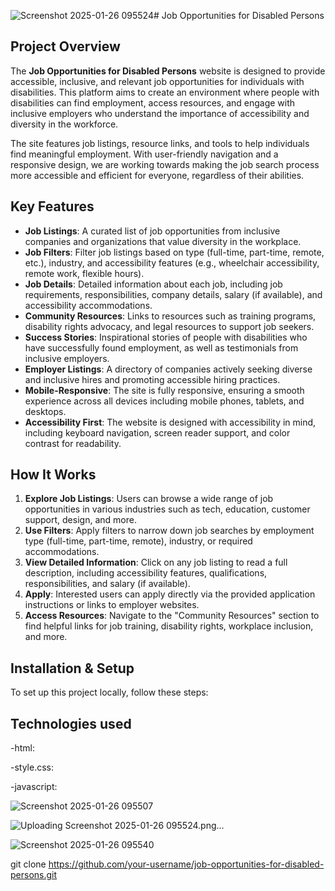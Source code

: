 ![Screenshot 2025-01-26 095524](https://github.com/user-attachments/assets/70c680ea-460d-4c10-b967-8a81d4a31635)# Job Opportunities for Disabled Persons

## Project Overview

The **Job Opportunities for Disabled Persons** website is designed to provide accessible, inclusive, and relevant job opportunities for individuals with disabilities. This platform aims to create an environment where people with disabilities can find employment, access resources, and engage with inclusive employers who understand the importance of accessibility and diversity in the workforce.

The site features job listings, resource links, and tools to help individuals find meaningful employment. With user-friendly navigation and a responsive design, we are working towards making the job search process more accessible and efficient for everyone, regardless of their abilities.

## Key Features

- **Job Listings**: A curated list of job opportunities from inclusive companies and organizations that value diversity in the workplace.
- **Job Filters**: Filter job listings based on type (full-time, part-time, remote, etc.), industry, and accessibility features (e.g., wheelchair accessibility, remote work, flexible hours).
- **Job Details**: Detailed information about each job, including job requirements, responsibilities, company details, salary (if available), and accessibility accommodations.
- **Community Resources**: Links to resources such as training programs, disability rights advocacy, and legal resources to support job seekers.
- **Success Stories**: Inspirational stories of people with disabilities who have successfully found employment, as well as testimonials from inclusive employers.
- **Employer Listings**: A directory of companies actively seeking diverse and inclusive hires and promoting accessible hiring practices.
- **Mobile-Responsive**: The site is fully responsive, ensuring a smooth experience across all devices including mobile phones, tablets, and desktops.
- **Accessibility First**: The website is designed with accessibility in mind, including keyboard navigation, screen reader support, and color contrast for readability.

## How It Works

1. **Explore Job Listings**: Users can browse a wide range of job opportunities in various industries such as tech, education, customer support, design, and more. 
2. **Use Filters**: Apply filters to narrow down job searches by employment type (full-time, part-time, remote), industry, or required accommodations.
3. **View Detailed Information**: Click on any job listing to read a full description, including accessibility features, qualifications, responsibilities, and salary (if available).
4. **Apply**: Interested users can apply directly via the provided application instructions or links to employer websites.
5. **Access Resources**: Navigate to the "Community Resources" section to find helpful links for job training, disability rights, workplace inclusion, and more.

## Installation & Setup

To set up this project locally, follow these steps:

## Technologies used

-html:


-style.css:


-javascript:

![Screenshot 2025-01-26 095507](https://github.com/user-attachments/assets/58cc4b86-c2a0-4a6a-8eb8-5dcd571cab6a)

![Uploading Screenshot 2025-01-26 095524.png…]()

![Screenshot 2025-01-26 095540](https://github.com/user-attachments/assets/4cf8f71b-2939-47d4-a4bc-33836631f0b7)

   git clone https://github.com/your-username/job-opportunities-for-disabled-persons.git
